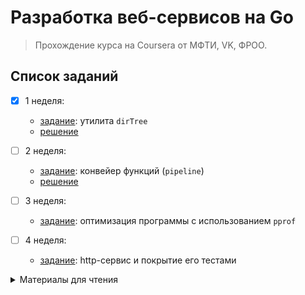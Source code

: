 # Разработка веб-сервисов на Go

>Прохождение курса на Coursera от МФТИ, VK, ФРОО. 

## Список заданий
-[x] 1 неделя:
  - [задание](./hw1_dirTree/hw1.md): утилита `dirTree` 
  - [решение](./hw1_dirTree/main.go)


- [ ] 2 неделя:  
  - [задание](./hw2_signer/hw2.md): конвейер функций (`pipeline`)
  - [решение](./hw2_signer/signer.go)


- [ ] 3 неделя: 
  - [задание](./hw3_bench/hw3.md): оптимизация программы с использованием `pprof`


- [ ] 4 неделя:
  - [задание](./hw4_test_coverage/hw4.md): http-сервис и покрытие его тестами

<details>
<summary>Материалы для чтения</summary>

- Неделя 1. [_конспект лекции_](./info/lectureGo1.pdf)
  <details>
  <summary>Материалы для дополнительного чтения на английском:</summary>

  - https://golang.org/ref/spec - спецификация языка

  - https://golang.org/ref/mem - модель памяти го. на начальном этапе не надо, но знать полезно

  - https://golang.org/doc/code.html - про организацию кода. GOPATH и пакеты

  - https://golang.org/cmd/go/

  - https://blog.golang.org/strings

  - https://blog.golang.org/slices

  - https://blog.golang.org/go-slices-usage-and-internals

  - https://github.com/golang/go/wiki - вики го на гитхабе. очень много полезной информации

  - https://blog.golang.org/go-maps-in-action

  - https://blog.golang.org/organizing-go-code

  - https://golang.org/doc/effective_go.html - основной сборник тайного знания, сюда вы будуте обращатсья в первое время часто

  - https://github.com/golang/go/wiki/CodeReviewComments как ревьювить (и писать код). обязательно к прочтению

  - https://divan.github.io/posts/avoid_gotchas/ - материал аналогичный 50 оттенков гоhttps://research.swtch.com/interfaces

  - https://research.swtch.com/godata

  - http://jordanorelli.com/post/42369331748/function-types-in-go-golang

  - https://www.devdungeon.com/content/working-files-go - работа с файлами

  - http://www.golangprograms.com - много how-to касательно базовых вещей в go

  - http://yourbasic.org/golang/ - ещё большой набор how-to где можно получить углублённую информацию по всем базовым вещам. очень полезны http://yourbasic.org/golang/blueprint/

  - https://github.com/Workiva/go-datastructures

  - https://github.com/enocom/gopher-reading-list - большая подборка статей по многим темам ( не только данной лекции )

  - https://www.youtube.com/watch?v=MzTcsI6tn-0 - как организовать код

  - https://medium.com/@benbjohnson/standard-package-layout-7cdbc8391fc1 - статья на предыдущую тему
  </details>

  <details>
  <summary>Материалы для дополнительного чтения на русском:</summary>

  - https://habrahabr.ru/company/mailru/blog/314804/ - 50 оттенков го. обязательно к прочтению. многое оттуда мы ещё не проходили, но на будущее - имейте ввиду

  - https://habrahabr.ru/post/306914/ - Разбираемся в Go: пакет io

  - https://habrahabr.ru/post/272383/ - постулаты go. Маленькая статья об основными принципах языка

  - https://habrahabr.ru/company/mailru/blog/301036/ - лучшие практики go

  - https://habrahabr.ru/post/308198/ - организация кода в go

  - https://habrahabr.ru/post/339192/ - Зачем в Go амперсанд и звёздочка (& и *)

  - https://habrahabr.ru/post/325468/ - как не наступать на грабли в Go

  - https://habrahabr.ru/post/276981/ - Краш-курс по интерфейсам в Go

  - http://golang-book.ru
  </details>

  <details>
  <summary>Литература по го на русском языке:</summary>
  
  - Язык программирования Go, Алан А. А. Донован, Брайан У. Керниган
  
  - Go на практике, Matt Butcher, Мэтт Фарина Мэтт

  - Программирование на Go. Разработка приложений XXI века, Марк Саммерфильд
  </details>


- Неделя 2. [_конспект лекции_](./info/lectureGo2.pdf)
  <details>
  <summary>Материалы для дополнительного чтения на английском:</summary>

  - https://blog.golang.org/race-detector

  - https://blog.golang.org/pipelines

  - https://blog.golang.org/advanced-go-concurrency-patterns

  - https://blog.golang.org/go-concurrency-patterns-timing-out-and

  - https://talks.golang.org/2012/concurrency.slide#1

  - https://www.goinggo.net/2017/10/the-behavior-of-channels.html

  - http://marcio.io/2015/07/handling-1-million-requests-per-minute-with-golang/ - рассказ про оптимизацию воркер пула

  - http://www.tapirgames.com/blog/golang-channel

  - http://www.tapirgames.com/blog/golang-channel-closing

  - https://github.com/golang/go/wiki/CommonMistakes
  </details>

  <details>
  <summary>Видео:</summary>
  - https://www.youtube.com/watch?v=5buaPyJ0XeQ - классное выступление Dave Cheney про функции первого класса и использование их с горутинами, очень рекомендую, оно небольшое 

  - https://www.youtube.com/watch?v=f6kdp27TYZs - Google I/O 2012 - Go Concurrency Patterns - очень рекомендую

  - https://www.youtube.com/watch?v=rDRa23k70CU&list=PLDWZ5uzn69eyM81omhIZLzvRhTOXvpeX9&index=15 - ещё одно хорошее видео про паттерны конкуренции в го

  - https://www.youtube.com/watch?v=KAWeC9evbGM - видео Андрея Смирнова с конференции Highload - в нём вы можете получить более детальную информацию по теме вводного видео (методы обработки запросов и плюсы неблокирующего подхода), о том, что там творится на системном уровне. На русском, не про go
  </details>
  
  <details>
  <summary>На русском:</summary>

  - https://habrahabr.ru/post/141853/ - как работают горутины

  - https://habrahabr.ru/post/308070/ - как работают каналы

  - https://habrahabr.ru/post/333654/ - как работает планировщик ( https://rakyll.org/scheduler/ )

  - https://habrahabr.ru/post/271789/ - танцы с мютексами
  </details>

  <details>
  <summary>Книги:</summary>

  - Язык программирования Go, Алан А. А. Донован, Брайан У. Керниган

  - Go на практике, Matt Butcher, Мэтт Фарина Мэтт

  - Программирование на Go. Разработка приложений XXI века, Марк Саммерфильд
  </details>


- Неделя 3. [_конспект лекции_](./info/lectureGo3.pdf)
  <details>
  <summary>Рефлексия и кодогенерация:</summary>
  
  - https://blog.golang.org/laws-of-reflection

  - https://habrahabr.ru/post/269887/

  - https://golang.org/src/go/ast/example_test.go

  - https://github.com/golang/tools/blob/master/cmd/stringer/stringer.go

  - https://golang.org/pkg/reflect/

  - http://blog.burntsushi.net/type-parametric-functions-golang/

  - https://habrahabr.ru/post/269887/

  - https://medium.com/kokster/go-reflection-creating-objects-from-types-part-i-primitive-types-6119e3737f5d

  - https://medium.com/kokster/go-reflection-creating-objects-from-types-part-ii-composite-types-69a0e8134f20
  </details>

  <details>
  <summary>Производительность. Материалы на русском:</summary>

  - https://habrahabr.ru/company/badoo/blog/301990/

  - https://habrahabr.ru/company/badoo/blog/324682/

  - https://habrahabr.ru/company/badoo/blog/332636/

  - https://habrahabr.ru/company/mailru/blog/331784/ - статья про то как Почта@Mail.ru держит 3 миллиона вебсокет-соединений
  </details>

  <details>
  <summary>Производительность. Материалы на английском:</summary>

  - https://blog.golang.org/profiling-go-programs

  - https://about.sourcegraph.com/go/an-introduction-to-go-tool-trace-rhys-hiltner/ - большая статья, посвященная go tool trace

  - https://www.goinggo.net/2017/05/language-mechanics-on-stacks-and-pointers.html

  - https://www.rzaluska.com/blog/important-go-interfaces/

  - https://docs.google.com/document/d/1CxgUBPlx9iJzkz9JWkb6tIpTe5q32QDmz8l0BouG0Cw/preview

  - https://segment.com/blog/allocation-efficiency-in-high-performance-go-services/

  - https://lwn.net/Articles/250967/ - не про го, но знать полезно

  - https://github.com/golang/go/wiki/Performance - много про то что можно вытащить из pprof-а

  - https://golang.org/doc/gdb

  - https://about.sourcegraph.com/go/advanced-testing-in-go/

  - https://about.sourcegraph.com/go/generating-better-machine-code-with-ssa/

  - https://about.sourcegraph.com/go/evolutionary-optimization-peter-bourgon/

  - https://signalfx.com/blog/a-pattern-for-optimizing-go-2/

  - http://go-talks.appspot.com/github.com/davecheney/presentations/performance-without-the-event-loop.slide#1

  - https://dave.cheney.net/2013/06/30/how-to-write-benchmarks-in-go

  - https://dave.cheney.net/2014/06/07/five-things-that-make-go-fast - вообще в блоге Дейва очень много полезной инфы по го

  - https://github.com/dgryski/go-perfbook/blob/master/performance.md

  - https://www.youtube.com/watch?v=NS1hmEWv4Ac - Make your Go go faster! Optimising performance through reducing memory allocations + слайды https://fosdem.org/2018/schedule/event/faster/attachments/slides/2510/export/events/attachments/faster/slides/2510/BryanBorehamGoOptimisation.pdf

  - https://www.youtube.com/watch?v=N3PWzBeLX2M - Profiling and Optimizing Go

  - https://www.youtube.com/watch?v=Lxt8Vqn4JiQ - Golang UK Conference 2017 | Filippo Valsorda - Fighting latency: the CPU profiler is not your ally

  - https://www.youtube.com/watch?v=ydWFpcoYraU - Finding Memory Leaks in Go Programs

  - http://www.integralist.co.uk/posts/profiling-go/

  - https://bravenewgeek.com/so-you-wanna-go-fast/

  - https://medium.com/@val_deleplace/go-code-refactoring-the-23x-performance-hunt-156746b522f7
  </details>

  <details>
  <summary>Тесты:</summary>

  - https://blog.golang.org/cover - расширенная информация о go test -cover
  </details>

  <details>
  <summary>Полезные инструменты:</summary>

  - https://mholt.github.io/json-to-go - позволяет по json сформировать структуру на go, в которую он может быть распакован

  - https://github.com/mailru/easyjson - кодогенератор для json от mail.ru
  </details>


- Неделя 4. [_конспект лекции_](./info/lectureGo3.pdf)
  <details>
  <summary>Документация:</summary>

  - https://golang.org/pkg/net/http/
  </details>

  <details>
  <summary>Дополнительные материалы:</summary>

  - https://gowebexamples.github.io/ - примеры касательно разработки веба

  - https://golang.org/doc/articles/wiki/

  - https://astaxie.gitbooks.io/build-web-application-with-golang/

  - https://github.com/thewhitetulip/web-dev-golang-anti-textbook/

  - https://codegangsta.gitbooks.io/building-web-apps-with-go/content/

  - http://www.golangprograms.com/

  - http://marcio.io/2015/07/cheap-mapreduce-in-go/

  - https://www.rzaluska.com/blog/important-go-interfaces/

  - https://blog.cloudflare.com/the-complete-guide-to-golang-net-http-timeouts/ - про таймауты

  - http://polyglot.ninja/golang-making-http-requests/

  - http://tumregels.github.io/Network-Programming-with-Go/
  </details>

  <details>
  <summary>На русском:</summary>

  - https://habrahabr.ru/post/330512/ - Многопользовательская игра на Go через telnet - чисто сеть
  </details>

</details>
